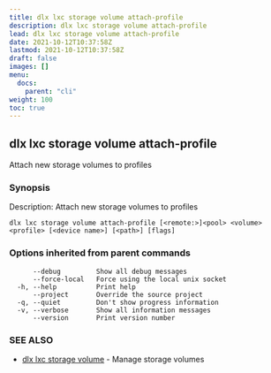 ```yaml
---
title: dlx lxc storage volume attach-profile
description: dlx lxc storage volume attach-profile
lead: dlx lxc storage volume attach-profile
date: 2021-10-12T10:37:58Z
lastmod: 2021-10-12T10:37:58Z
draft: false
images: []
menu:
  docs:
    parent: "cli"
weight: 100
toc: true
---
```

## dlx lxc storage volume attach-profile

Attach new storage volumes to profiles

### Synopsis

Description:
  Attach new storage volumes to profiles



```
dlx lxc storage volume attach-profile [<remote:>]<pool> <volume> <profile> [<device name>] [<path>] [flags]
```

### Options inherited from parent commands

```
      --debug         Show all debug messages
      --force-local   Force using the local unix socket
  -h, --help          Print help
      --project       Override the source project
  -q, --quiet         Don't show progress information
  -v, --verbose       Show all information messages
      --version       Print version number
```

### SEE ALSO

* [dlx lxc storage volume](/docs/cmd/dlx_lxc_storage_volume)	 - Manage storage volumes

